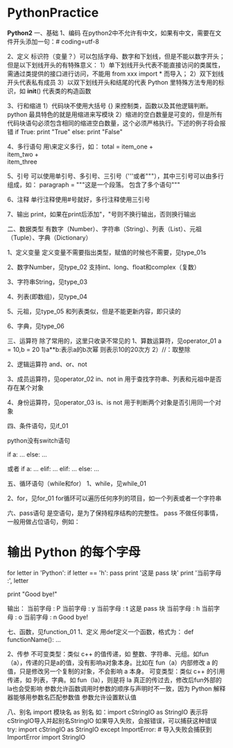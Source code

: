 # PythonPractice
**************************Python2**************************
一、基础
1、编码
在python2中不允许有中文，如果有中文，需要在文件开头添加一句：# coding=utf-8

2、定义
标识符（变量？）可以包括字母、数字和下划线，但是不能以数字开头；
但是以下划线开头的有特殊意义：
 1）单下划线开头代表不能直接访问的类属性，需通过类提供的接口进行访问，不能用 from xxx import * 而导入；
 2）双下划线开头代表私有成员
 3）以双下划线开头和结尾的代表 Python 里特殊方法专用的标识，如 __init__() 代表类的构造函数
 
 3、行和缩进
 1）代码块不使用大括号 {} 来控制类，函数以及其他逻辑判断。python 最具特色的就是用缩进来写模块
 2）缩进的空白数量是可变的，但是所有代码块语句必须包含相同的缩进空白数量，这个必须严格执行。下述的例子将会报错
 if True:
    print "True"
else:
  print "False"
  
 4、多行语句
 用\来定义多行，如：
 total = item_one + \
        item_two + \
        item_three
 
 
 5、引号
 可以使用单引号、多引号、三引号（'''或者"""），其中三引号可以由多行组成，如：
 paragraph = """这是一个段落。
包含了多个语句"""

6、注释
单行注释使用#号就好，多行注释使用三引号

7、输出
print，如果在print后添加"，"号则不换行输出，否则换行输出

二、数据类型
有数字（Number）、字符串（String）、列表（List）、元祖（Tuple）、字典（Dictionary）

1、定义变量
定义变量不需要指出类型，赋值的时候也不需要，见type_01s

2、数字Number，见type_02
支持int、long、float和complex（复数）

3、字符串String，见type_03

4、列表(即数组)，见type_04

5、元祖，见type_05
和列表类似，但是不能更新内容，即只读的

6、字典，见type_06

三、运算符
除了常用的，这里只收录不常见的
1、算数运算符，见operator_01
a = 10,b = 20
1)a**b:表示a的b次幂
则表示10的20次方
2）//：取整除

2、逻辑运算符
and、or、not

3、成员运算符，见operator_02
in、not in
用于查找字符串、列表和元祖中是否存在某个对象

4、身份运算符，见operator_03
is、is not
用于判断两个对象是否引用同一个对象

四、条件语句，见if_01

python没有switch语句

if a:
    ...
else:
    ...
    
或者
if a:
    ...
elif:
    ...
elif:
    ...
else:
    ...
    
五、循环语句（while和for）
1、while，见while_01

2、for，见for_01
for循环可以遍历任何序列的项目，如一个列表或者一个字符串

六、pass语句
是空语句，是为了保持程序结构的完整性。
pass 不做任何事情，一般用做占位语句，例如：
# 输出 Python 的每个字母
for letter in 'Python':
   if letter == 'h':
      pass
      print '这是 pass 块'
   print '当前字母 :', letter

print "Good bye!"

输出：
当前字母 : P
当前字母 : y
当前字母 : t
这是 pass 块
当前字母 : h
当前字母 : o
当前字母 : n
Good bye!

七、函数，见function_01
1、定义
用def定义一个函数，格式为：
def functionName():
    ...

2、传参
不可变类型：类似 c++ 的值传递，如 整数、字符串、元组。如fun（a），传递的只是a的值，没有影响a对象本身。比如在 fun（a）内部修改 a 的值，只是修改另一个复制的对象，不会影响 a 本身。
可变类型：类似 c++ 的引用传递，如 列表，字典。如 fun（la），则是将 la 真正的传过去，修改后fun外部的la也会受影响
参数允许函数调用时参数的顺序与声明时不一致，因为 Python 解释器能够用参数名匹配参数值
参数允许设置默认值

八、别名
import 模块名 as 别名
如：import cStringIO as StringIO 表示将cStringIO导入并起别名StringIO
如果导入失败，会报错误，可以捕获这种错误
try:
    import cStringIO as StringIO
except ImportError: # 导入失败会捕获到ImportError
    import StringIO